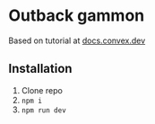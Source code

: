 # Outback gammon

Based on tutorial at [docs.convex.dev](https://docs.convex.dev)

## Installation
1. Clone repo
2. `npm i`
3. `npm run dev`
